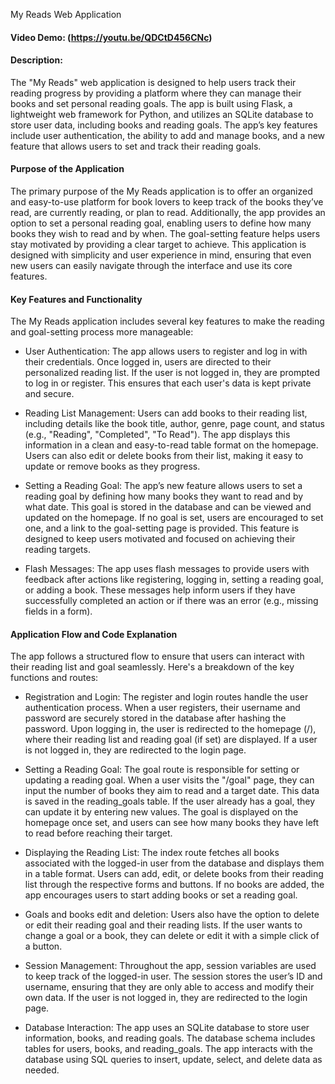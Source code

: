 My Reads Web Application
#### Video Demo:  (https://youtu.be/QDCtD456CNc)
#### Description:
The "My Reads" web application is designed to help users track their reading progress by providing a platform where they can manage their books and set personal reading goals. The app is built using Flask, a lightweight web framework for Python, and utilizes an SQLite database to store user data, including books and reading goals. The app’s key features include user authentication, the ability to add and manage books, and a new feature that allows users to set and track their reading goals.

#### Purpose of the Application
The primary purpose of the My Reads application is to offer an organized and easy-to-use platform for book lovers to keep track of the books they’ve read, are currently reading, or plan to read. Additionally, the app provides an option to set a personal reading goal, enabling users to define how many books they wish to read and by when. The goal-setting feature helps users stay motivated by providing a clear target to achieve. This application is designed with simplicity and user experience in mind, ensuring that even new users can easily navigate through the interface and use its core features.

#### Key Features and Functionality
The My Reads application includes several key features to make the reading and goal-setting process more manageable:

- User Authentication: The app allows users to register and log in with their credentials. Once logged in, users are directed to their personalized reading list. If the user is not logged in, they are prompted to log in or register. This ensures that each user's data is kept private and secure.

- Reading List Management: Users can add books to their reading list, including details like the book title, author, genre, page count, and status (e.g., "Reading", "Completed", "To Read"). The app displays this information in a clean and easy-to-read table format on the homepage. Users can also edit or delete books from their list, making it easy to update or remove books as they progress.

- Setting a Reading Goal: The app’s new feature allows users to set a reading goal by defining how many books they want to read and by what date. This goal is stored in the database and can be viewed and updated on the homepage. If no goal is set, users are encouraged to set one, and a link to the goal-setting page is provided. This feature is designed to keep users motivated and focused on achieving their reading targets.

- Flash Messages: The app uses flash messages to provide users with feedback after actions like registering, logging in, setting a reading goal, or adding a book. These messages help inform users if they have successfully completed an action or if there was an error (e.g., missing fields in a form).

#### Application Flow and Code Explanation
The app follows a structured flow to ensure that users can interact with their reading list and goal seamlessly. Here's a breakdown of the key functions and routes:

- Registration and Login: The register and login routes handle the user authentication process. When a user registers, their username and password are securely stored in the database after hashing the password. Upon logging in, the user is redirected to the homepage (/), where their reading list and reading goal (if set) are displayed. If a user is not logged in, they are redirected to the login page.

- Setting a Reading Goal: The goal route is responsible for setting or updating a reading goal. When a user visits the "/goal" page, they can input the number of books they aim to read and a target date. This data is saved in the reading_goals table. If the user already has a goal, they can update it by entering new values. The goal is displayed on the homepage once set, and users can see how many books they have left to read before reaching their target.

- Displaying the Reading List: The index route fetches all books associated with the logged-in user from the database and displays them in a table format. Users can add, edit, or delete books from their reading list through the respective forms and buttons. If no books are added, the app encourages users to start adding books or set a reading goal.

- Goals and books edit and deletion: Users also have the option to delete or edit their reading goal and their reading lists. If the user wants to change a goal or a book, they can delete or edit it with a simple click of a button.

- Session Management: Throughout the app, session variables are used to keep track of the logged-in user. The session stores the user’s ID and username, ensuring that they are only able to access and modify their own data. If the user is not logged in, they are redirected to the login page.

- Database Interaction: The app uses an SQLite database to store user information, books, and reading goals. The database schema includes tables for users, books, and reading_goals. The app interacts with the database using SQL queries to insert, update, select, and delete data as needed.
